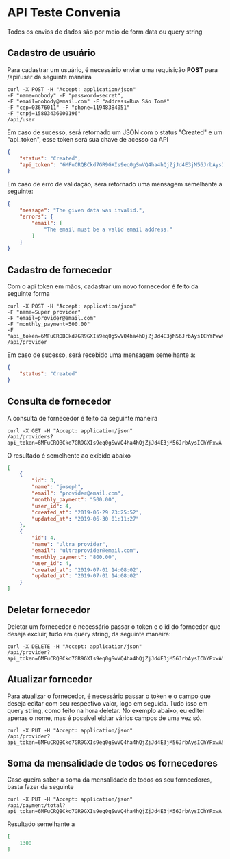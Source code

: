 # API Teste Convenia
Todos os envios de dados são por meio de form data ou query string

## Cadastro de usuário
Para cadastrar um usuário, é necessário enviar uma requisição **POST** para /api/user da seguinte maneira
```
curl -X POST -H "Accept: application/json"
-F "name=nobody" -F "password=secret",
-F "email=nobody@email.com" -F "address=Rua São Tomé"
-F "cep=03676011" -F "phone=11948384051"
-F "cnpj=15803436000196"
/api/user
```

Em caso de sucesso, será retornado um JSON com o status "Created" e um "api_token", esse token será sua chave de acesso da API

```JSON
{
    "status": "Created",
    "api_token": "6MFuCRQBCkd7GR9GXIs9eq0gSwVQ4ha4hQjZjJd4E3jM56JrbAysIChYPxwA"
}
```
Em caso de erro de validação, será retornado uma mensagem semelhante a seguinte:
```JSON
{
    "message": "The given data was invalid.",
    "errors": {
        "email": [
            "The email must be a valid email address."
        ]
    }
}
```
## Cadastro de fornecedor
Com o api token em mãos, cadastrar um novo fornecedor é feito da seguinte forma
```
curl -X POST -H "Accept: application/json"
-F "name=Super provider"
-F "email=provider@email.com"
-F "monthly_payment=500.00"
-F "api_token=6MFuCRQBCkd7GR9GXIs9eq0gSwVQ4ha4hQjZjJd4E3jM56JrbAysIChYPxwA"
/api/provider
```
Em caso de sucesso, será recebido uma mensagem semelhante a:
```JSON
{
    "status": "Created"
}
```

## Consulta de fornecedor
A consulta de fornecedor é feito da seguinte maneira
```
curl -X GET -H "Accept: application/json"
/api/providers?api_token=6MFuCRQBCkd7GR9GXIs9eq0gSwVQ4ha4hQjZjJd4E3jM56JrbAysIChYPxwA
```
O resultado é semelhente ao exibido abaixo
```JSON
[
    {
        "id": 3,
        "name": "joseph",
        "email": "provider@email.com",
        "monthly_payment": "500.00",
        "user_id": 4,
        "created_at": "2019-06-29 23:25:52",
        "updated_at": "2019-06-30 01:11:27"
    },
    {
        "id": 4,
        "name": "ultra provider",
        "email": "ultraprovider@email.com",
        "monthly_payment": "800.00",
        "user_id": 4,
        "created_at": "2019-07-01 14:08:02",
        "updated_at": "2019-07-01 14:08:02"
    }
]
```

## Deletar fornecedor
Deletar um fornecedor é necessário passar o token e o id do forncedor que deseja excluir, tudo em query string, da seguinte maneira:
```
curl -X DELETE -H "Accept: application/json"
/api/provider?api_token=6MFuCRQBCkd7GR9GXIs9eq0gSwVQ4ha4hQjZjJd4E3jM56JrbAysIChYPxwA&id=1
```
## Atualizar forncedor
Para atualizar o fornecedor, é necessário passar o token e o campo que deseja editar com seu respectivo valor, logo em seguida.
Tudo isso em query string, como feito na hora deletar.
No exemplo abaixo, eu editei apenas o nome, mas é possível eidtar vários campos de uma vez só.
```
curl -X PUT -H "Accept: application/json"
/api/provider?api_token=6MFuCRQBCkd7GR9GXIs9eq0gSwVQ4ha4hQjZjJd4E3jM56JrbAysIChYPxwA&name=MegaProvider
```
## Soma da mensalidade de todos os fornecedores
Caso queira saber a soma da mensalidade de todos os seu forncedores, basta fazer da seguinte

```
curl -X PUT -H "Accept: application/json"
/api/payment/total?api_token=6MFuCRQBCkd7GR9GXIs9eq0gSwVQ4ha4hQjZjJd4E3jM56JrbAysIChYPxwA
```
Resultado semelhante a
```JSON
[
    1300
]
```
